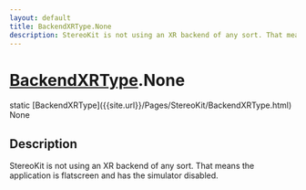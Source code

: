 ```yaml
---
layout: default
title: BackendXRType.None
description: StereoKit is not using an XR backend of any sort. That means the application is flatscreen and has the simulator disabled.
---
```

# [BackendXRType]({{site.url}}/Pages/StereoKit/BackendXRType.html).None

<div class='signature' markdown='1'>
static [BackendXRType]({{site.url}}/Pages/StereoKit/BackendXRType.html) None
</div>

## Description
StereoKit is not using an XR backend of any sort. That means
the application is flatscreen and has the simulator disabled.

